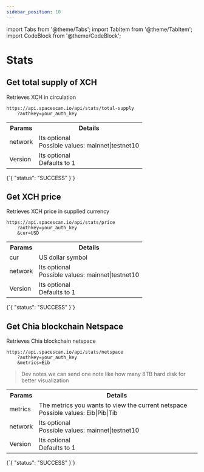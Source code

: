 ```yaml
---
sidebar_position: 10
---
```

import Tabs from '@theme/Tabs';
import TabItem from '@theme/TabItem';
import CodeBlock from '@theme/CodeBlock';

# Stats

## Get total supply of XCH

Retrieves XCH in circulation

```
https://api.spacescan.io/api/stats/total-supply
    ?authkey=your_auth_key
```

<Tabs>
  <TabItem value="Request" label="Request" default>
    <table border="0">
        <tr><th colspan="10">Params</th><th>Details</th></tr>
        <tr><td colspan="10">network</td><td>Its optional <br/>
            Possible values:
      mainnet|testnet10</td></tr>
      <tr><td colspan="10">Version</td><td>Its optional <br/>
      Defaults to 1</td></tr>
    </table>
  </TabItem>
  <TabItem value="Response" label="Response">
  <CodeBlock language="jsx">
  {`{
    "status": "SUCCESS"
}`}
  </CodeBlock>
  </TabItem>
</Tabs>

## Get XCH price

Retrieves XCH price in supplied currency

```
https://api.spacescan.io/api/stats/price
    ?authkey=your_auth_key
    &cur=USD
```

<Tabs>
  <TabItem value="Request" label="Request" default>
    <table border="0">
        <tr><th colspan="10">Params</th><th>Details</th></tr>
        <tr><td colspan="10">cur</td><td>US dollar symbol </td></tr>
        <tr><td colspan="10">network</td><td>Its optional <br/>
            Possible values:
      mainnet|testnet10</td></tr>
      <tr><td colspan="10">Version</td><td>Its optional <br/>
      Defaults to 1</td></tr>
    </table>
  </TabItem>
  <TabItem value="Response" label="Response">
  <CodeBlock language="jsx">
  {`{
    "status": "SUCCESS"
}`}
  </CodeBlock>
  </TabItem>
</Tabs>


## Get Chia blockchain Netspace

Retrieves Chia blockchain netspace

```
https://api.spacescan.io/api/stats/netspace
    ?authkey=your_auth_key
    &metrics=Eib
```
> Dev notes we can send one note like how many 8TB hard disk for better visualization
<Tabs>
  <TabItem value="Request" label="Request" default>
    <table border="0">
        <tr><th colspan="10">Params</th><th>Details</th></tr>
        <tr><td colspan="10">metrics</td><td>The metrics you wants to view the current netspace
        Possible values:
        Eib|Pib|Tib
        </td></tr>
        <tr><td colspan="10">network</td><td>Its optional <br/>
            Possible values:
      mainnet|testnet10</td></tr>
      <tr><td colspan="10">Version</td><td>Its optional <br/>
      Defaults to 1</td></tr>
    </table>
  </TabItem>
  <TabItem value="Response" label="Response">
  <CodeBlock language="jsx">
  {`{
    "status": "SUCCESS"
}`}
  </CodeBlock>
  </TabItem>
</Tabs>